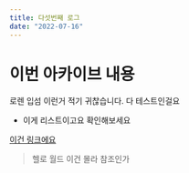 ```yaml
---
title: 다섯번째 로그
date: "2022-07-16"
---
```


# 이번 아카이브 내용

로렌 입섬 이런거 적기 귀찮습니다. 다 테스트인걸요

- 이게 리스트이고요 확인해보세요

[이건 링크에요](https://www.youtube.com/)

> 헬로 월드 이건 몰라 참조인가
